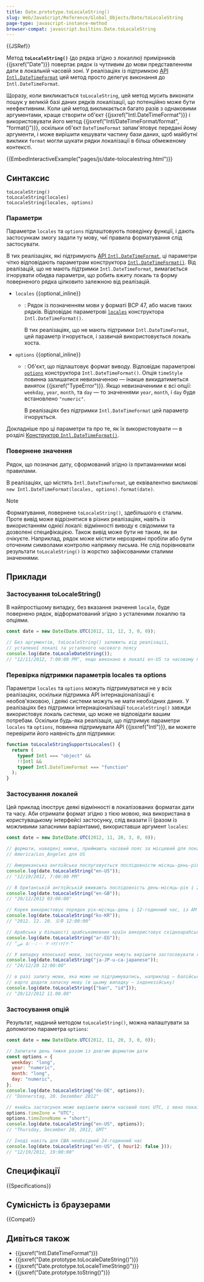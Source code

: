 ```yaml
---
title: Date.prototype.toLocaleString()
slug: Web/JavaScript/Reference/Global_Objects/Date/toLocaleString
page-type: javascript-instance-method
browser-compat: javascript.builtins.Date.toLocaleString
---
```


{{JSRef}}

Метод **`toLocaleString()`** (до рядка згідно з локаллю) примірників {{jsxref("Date")}} повертає рядок із чутливим до мови представленням дати в локальній часовій зоні. У реалізаціях із підтримкою [API `Intl.DateTimeFormat`](/uk/docs/Web/JavaScript/Reference/Global_Objects/Intl/DateTimeFormat) цей метод просто делегує виконання до `Intl.DateTimeFormat`.

Щоразу, коли викликається `toLocaleString`, цей метод мусить виконати пошук у великій базі даних рядків локалізації, що потенційно може бути неефективним. Коли цей метод викликається багато разів з однаковими аргументами, краще створити об'єкт {{jsxref("Intl.DateTimeFormat")}} і використовувати його метод {{jsxref("Intl/DateTimeFormat/format", "format()")}}, оскільки об'єкт `DateTimeFormat` запам'ятовує передані йому аргументи, і може вирішити кешувати частину бази даних, щоб майбутні виклики `format` могли шукати рядки локалізації в більш обмеженому контексті.

{{EmbedInteractiveExample("pages/js/date-tolocalestring.html")}}

## Синтаксис

```js-nolint
toLocaleString()
toLocaleString(locales)
toLocaleString(locales, options)
```

### Параметри

Параметри `locales` та `options` підлаштовують поведінку функції, і дають застосункам змогу задати ту мову, чиї правила форматування слід застосувати.

В тих реалізаціях, які підтримують [API `Intl.DateTimeFormat`](/uk/docs/Web/JavaScript/Reference/Global_Objects/Intl/DateTimeFormat), ці параметри чітко відповідають параметрам конструктора [`Intl.DateTimeFormat()`](/uk/docs/Web/JavaScript/Reference/Global_Objects/Intl/DateTimeFormat/DateTimeFormat). Від реалізацій, що не мають підтримки `Intl.DateTimeFormat`, вимагається ігнорувати обидва параметри, що робить вжиту локаль та форму поверненого рядка цілковито залежною від реалізацій.

- `locales` {{optional_inline}}

  - : Рядок із позначенням мови у форматі BCP 47, або масив таких рядків. Відповідає параметрові [`locales`](/uk/docs/Web/JavaScript/Reference/Global_Objects/Intl/DateTimeFormat/DateTimeFormat#locales) конструктора `Intl.DateTimeFormat()`.

    В тих реалізаціях, що не мають підтримки `Intl.DateTimeFormat`, цей параметр ігнорується, і зазвичай використовується локаль хоста.

- `options` {{optional_inline}}

  - : Об'єкт, що підлаштовує формат виводу. Відповідає параметрові [`options`](/uk/docs/Web/JavaScript/Reference/Global_Objects/Intl/DateTimeFormat/DateTimeFormat#options) конструктора `Intl.DateTimeFormat()`. Опція `timeStyle` повинна залишатися невизначеною — інакше викидатиметься виняток {{jsxref("TypeError")}}. Якщо невизначеними є всі опції: `weekday`, `year`, `month`, та `day` — то значеннями `year`, `month`, і `day` буде встановлено `"numeric"`.

    В реалізаціях без підтримки `Intl.DateTimeFormat` цей параметр ігнорується.

Докладніше про ці параметри та про те, як їх використовувати — в розділі [Конструктор `Intl.DateTimeFormat()`](/uk/docs/Web/JavaScript/Reference/Global_Objects/Intl/DateTimeFormat/DateTimeFormat).

### Повернене значення

Рядок, що позначає дату, сформований згідно із притаманними мові правилами.

В реалізаціях, що містять `Intl.DateTimeFormat`, це еквівалентно викликові `new Intl.DateTimeFormat(locales, options).format(date)`.

> [!NOTE]
> Форматування, повернене `toLocaleString()`, здебільшого є сталим. Проте вивід може відрізнятися в різних реалізаціях, навіть із використанням однієї локалі: відмінності виводу є свідомими та дозволені специфікацією. Також вивід може бути не таким, як ви очікуєте. Наприклад, рядок може містити нерозривні пробіли або бути оточеним символами контролю напрямку письма. Не слід порівнювати результати `toLocaleString()` із жорстко зафіксованими сталими значеннями.

## Приклади

### Застосування toLocaleString()

В найпростішому випадку, без вказання значення `locale`, буде повернено рядок, відформатований згідно з усталеними локаллю та опціями.

```js
const date = new Date(Date.UTC(2012, 11, 12, 3, 0, 0));

// Без аргументів, toLocaleString() залежить від реалізації,
// усталеної локалі та усталеного часового поясу
console.log(date.toLocaleDateString());
// "12/11/2012, 7:00:00 PM", якщо виконано в локалі en-US та часовому поясі America/Los_Angeles
```

### Перевірка підтримки параметрів locales та options

Параметри `locales` та `options` можуть підтримуватися не у всіх реалізаціях, оскільки підтримка API інтернаціоналізації є необов'язковою, і деякі системи можуть не мати необхідних даних. У реалізаціях без підтримки інтернаціоналізації `toLocaleString()` завжди використовує локаль системи, що може не відповідати вашим потребам. Оскільки будь-яка реалізація, що підтримує параметри `locales` та `options`, повинна підтримувати API {{jsxref("Intl")}}, ви можете перевірити його наявність для підтримки:

```js
function toLocaleStringSupportsLocales() {
  return (
    typeof Intl === "object" &&
    !!Intl &&
    typeof Intl.DateTimeFormat === "function"
  );
}
```

### Застосування локалей

Цей приклад ілюструє деякі відмінності в локалізованих форматах дати та часу. Аби отримати формат згідно з тією мовою, яка використана в користувацькому інтерфейсі застосунку, слід вказати її (разом із можливими запасними варіантами), використавши аргумент `locales`:

```js
const date = new Date(Date.UTC(2012, 11, 20, 3, 0, 0));

// формати, наведені нижче, приймають часовий пояс за місцевий для локалі;
// America/Los_Angeles для US

// Американська англійська послуговується послідовністю місяць-день-рік і 12-годинним часом, із AM чи PM
console.log(date.toLocaleString("en-US"));
// "12/19/2012, 7:00:00 PM"

// В британській англійській вживають послідовність день-місяць-рік і 24 годинним часом, без AM чи PM
console.log(date.toLocaleString("en-GB"));
// "20/12/2012 03:00:00"

// Корея використовує порядок рік-місяць-день і 12-годинний час, із AM чи PM
console.log(date.toLocaleString("ko-KR"));
// "2012. 12. 20. 오후 12:00:00"

// Арабська у більшості арабськомовних країн використовує східноарабські цифри
console.log(date.toLocaleString("ar-EG"));
// "٢٠‏/١٢‏/٢٠١٢ ٥:٠٠:٠٠ ص"

// У випадку японської мови, застосунки можуть вирішити застосовувати японський календар, у якому 2012 рік був 24 роком епохи Хейсей
console.log(date.toLocaleString("ja-JP-u-ca-japanese"));
// "24/12/20 12:00:00"

// в разі запиту мови, яка може не підтримуватись, наприклад — балійської,
// варто додати запасну мову (в цьому випадку — індонезійську)
console.log(date.toLocaleString(["ban", "id"]));
// "20/12/2012 11.00.00"
```

### Застосування опцій

Результат, наданий методом `toLocaleString()`, можна налаштувати за допомогою параметра `options`:

```js
const date = new Date(Date.UTC(2012, 11, 20, 3, 0, 0));

// Запитати день тижня разом із довгим форматом дати
const options = {
  weekday: "long",
  year: "numeric",
  month: "long",
  day: "numeric",
};
console.log(date.toLocaleString("de-DE", options));
// "Donnerstag, 20. Dezember 2012"

// якийсь застосунок може вирішити вжити часовий пояс UTC, і явно показати це
options.timeZone = "UTC";
options.timeZoneName = "short";
console.log(date.toLocaleString("en-US", options));
// "Thursday, December 20, 2012, GMT"

// Іноді навіть для США необхідний 24-годинний час
console.log(date.toLocaleString("en-US", { hour12: false }));
// "12/19/2012, 19:00:00"
```

## Специфікації

{{Specifications}}

## Сумісність із браузерами

{{Compat}}

## Дивіться також

- {{jsxref("Intl.DateTimeFormat")}}
- {{jsxref("Date.prototype.toLocaleDateString()")}}
- {{jsxref("Date.prototype.toLocaleTimeString()")}}
- {{jsxref("Date.prototype.toString()")}}
